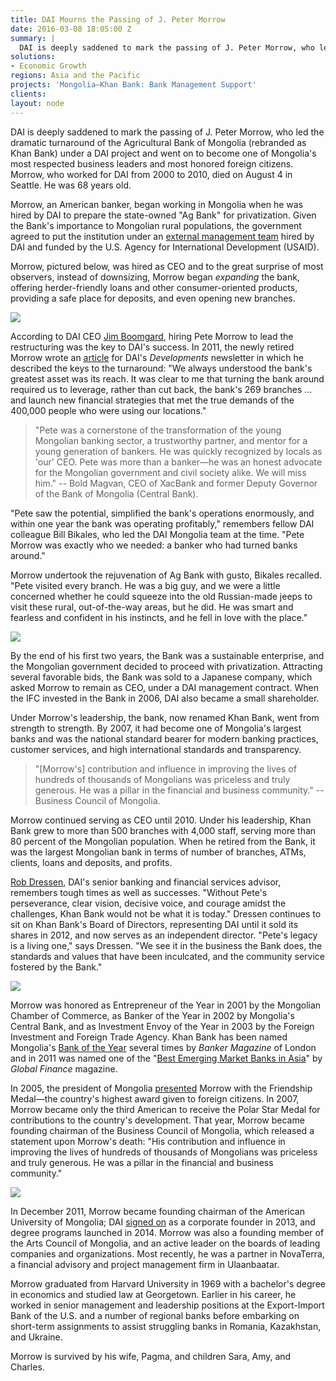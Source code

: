 ```yaml
---
title: DAI Mourns the Passing of J. Peter Morrow
date: 2016-03-08 18:05:00 Z
summary: |
  DAI is deeply saddened to mark the passing of J. Peter Morrow, who led the dramatic turnaround of the Agricultural Bank of Mongolia (rebranded as Khan Bank) under a DAI project and went on to become one of Mongolia's most respected business leaders and most honored foreign citizens. Morrow, who worked for DAI from 2000 to 2010, died on August 4 in Seattle. He was 68 years old.
solutions:
- Economic Growth
regions: Asia and the Pacific
projects: 'Mongolia—Khan Bank: Bank Management Support'
clients:
layout: node
---
```

DAI is deeply saddened to mark the passing of J. Peter Morrow, who led the dramatic turnaround of the Agricultural Bank of Mongolia (rebranded as Khan Bank) under a DAI project and went on to become one of Mongolia's most respected business leaders and most honored foreign citizens. Morrow, who worked for DAI from 2000 to 2010, died on August 4 in Seattle. He was 68 years old.

Morrow, an American banker, began working in Mongolia when he was hired by DAI to prepare the state-owned "Ag Bank" for privatization. Given the Bank's importance to Mongolian rural populations, the government agreed to put the institution under an [external management team][1] hired by DAI and funded by the U.S. Agency for International Development (USAID).

Morrow, pictured below, was hired as CEO and to the great surprise of most observers, instead of downsizing, Morrow began _expanding_ the bank, offering herder-friendly loans and other consumer-oriented products, providing a safe place for deposits, and even opening new branches.

![][2]

According to DAI CEO [Jim Boomgard][3], hiring Pete Morrow to lead the restructuring was the key to DAI's success. In 2011, the newly retired Morrow wrote an [article][4] for DAI's _Developments_ newsletter in which he described the keys to the turnaround: "We always understood the bank's greatest asset was its reach. It was clear to me that turning the bank around required us to leverage, rather than cut back, the bank's 269 branches … and launch new financial strategies that met the true demands of the 400,000 people who were using our locations."

> "Pete was a cornerstone of the transformation of the young Mongolian banking sector, a trustworthy partner, and mentor for a young generation of bankers. He was quickly recognized by locals as 'our' CEO. Pete was more than a banker—he was an honest advocate for the Mongolian government and civil society alike. We will miss him." -- Bold Magvan, CEO of XacBank and former Deputy Governor of the Bank of Mongolia (Central Bank).

"Pete saw the potential, simplified the bank's operations enormously, and within one year the bank was operating profitably," remembers fellow DAI colleague Bill Bikales, who led the DAI Mongolia team at the time. "Pete Morrow was exactly who we needed: a banker who had turned banks around."

Morrow undertook the rejuvenation of Ag Bank with gusto, Bikales recalled. "Pete visited every branch. He was a big guy, and we were a little concerned whether he could squeeze into the old Russian-made jeeps to visit these rural, out-of-the-way areas, but he did. He was smart and fearless and confident in his instincts, and he fell in love with the place."

![][5]

By the end of his first two years, the Bank was a sustainable enterprise, and the Mongolian government decided to proceed with privatization. Attracting several favorable bids, the Bank was sold to a Japanese company, which asked Morrow to remain as CEO, under a DAI management contract. When the IFC invested in the Bank in 2006, DAI also became a small shareholder.

Under Morrow's leadership, the bank, now renamed Khan Bank, went from strength to strength. By 2007, it had become one of Mongolia's largest banks and was the national standard bearer for modern banking practices, customer services, and high international standards and transparency.

> "[Morrow's] contribution and influence in improving the lives of hundreds of thousands of Mongolians was priceless and truly generous. He was a pillar in the financial and business community." -- Business Council of Mongolia.

Morrow continued serving as CEO until 2010. Under his leadership, Khan Bank grew to more than 500 branches with 4,000 staff, serving more than 80 percent of the Mongolian population. When he retired from the Bank, it was the largest Mongolian bank in terms of number of branches, ATMs, clients, loans and deposits, and profits.

[Rob Dressen][6], DAI's senior banking and financial services advisor, remembers tough times as well as successes. "Without Pete's perseverance, clear vision, decisive voice, and courage amidst the challenges, Khan Bank would not be what it is today." Dressen continues to sit on Khan Bank's Board of Directors, representing DAI until it sold its shares in 2012, and now serves as an independent director. "Pete's legacy is a living one," says Dressen. "We see it in the business the Bank does, the standards and values that have been inculcated, and the community service fostered by the Bank."

![][7]

Morrow was honored as Entrepreneur of the Year in 2001 by the Mongolian Chamber of Commerce, as Banker of the Year in 2002 by Mongolia's Central Bank, and as Investment Envoy of the Year in 2003 by the Foreign Investment and Foreign Trade Agency. Khan Bank has been named Mongolia's [Bank of the Year][8] several times by _Banker Magazine_ of London and in 2011 was named one of the "[Best Emerging Market Banks in Asia][9]" by _Global Finance_ magazine.

In 2005, the president of Mongolia [presented][10] Morrow with the Friendship Medal—the country's highest award given to foreign citizens. In 2007, Morrow became only the third American to receive the Polar Star Medal for contributions to the country's development. That year, Morrow became founding chairman of the Business Council of Mongolia, which released a statement upon Morrow's death: "His contribution and influence in improving the lives of hundreds of thousands of Mongolians was priceless and truly generous. He was a pillar in the financial and business community."

![][11]

In December 2011, Morrow became founding chairman of the American University of Mongolia; DAI [signed on][12] as a corporate founder in 2013, and degree programs launched in 2014. Morrow was also a founding member of the Arts Council of Mongolia, and an active leader on the boards of leading companies and organizations. Most recently, he was a partner in NovaTerra, a financial advisory and project management firm in Ulaanbaatar.

Morrow graduated from Harvard University in 1969 with a bachelor's degree in economics and studied law at Georgetown. Earlier in his career, he worked in senior management and leadership positions at the Export-Import Bank of the U.S. and a number of regional banks before embarking on short-term assignments to assist struggling banks in Romania, Kazakhstan, and Ukraine.

Morrow is survived by his wife, Pagma, and children Sara, Amy, and Charles.

[1]: /our-work/projects/mongolia-khan-bank-bank-management-support
[2]: /assets/images/news/morrow.jpg
[3]: /who-we-are/leadership/james-boomgard
[4]: /uploads/morrow-article.pdf
[5]: /assets/images/news/DAI-News-Morrow-photo-1.jpg
[6]: /who-we-are/our-team/rob-dressen
[7]: /assets/images/news/DAI-News-Morrow-photo-2.jpg
[8]: /news/khan-bank-named-2005-%E2%80%9Cbank-year%E2%80%9D
[9]: /news/once-near-collapse-khan-bank-named-global-finance-magazine-one-asia%E2%80%99s-best
[10]: /news/j-peter-morrow-ceo-khan-bank-mongolia-receives-prestigious-award-mongolian
[11]: /assets/images/news/Morrow-new.jpg
[12]: /news/dai-becomes-corporate-founder-american-university-mongolia
